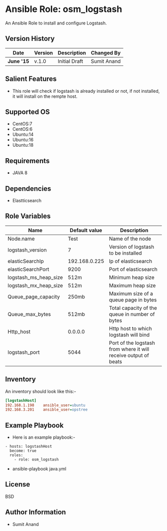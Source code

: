 Ansible Role: osm_logstash
=========

An Ansible Role to install and configure Logstash.

Version History
---------------

|**Date**| **Version**| **Description**| **Changed By** |
|----------|---------|---------------|-----------------|
|**June '15** | v.1.0 | Initial Draft | Sumit Anand |

Salient Features
----------------
* This role will check if logstash is already installed or not, if not installed, it will install on the rempte host.

Supported OS
------------
  * CentOS:7
  * CentOS:6
  * Ubuntu:14
  * Ubuntu:16
  * Ubuntu:18

 
Requirements
------------
  * JAVA 8

Dependencies
------------
  * Elastticsearch

Role Variables
--------------
|**Name**| **Default value**| **Description**|
|--|--|--|
|Node.name |Test |Name of the node|
|logstash_version |7 |Version of logstash to be installed|
|elasticSearchIp |192.168.0.225 | Ip of elasticsearch|
|elasticSearchPort |9200 |Port of elasticsearch|
|logstash_ms_heap_size |512m |Minimum heap size|
|logstash_mx_heap_size |512m |Maximum heap size|
|Queue_page_capacity |250mb |Maximum size of a queue page in bytes|
|Queue_max_bytes |512mb |Total capacity of the queue in number of bytes|
|Http_host |0.0.0.0 |Http host to which logstash will bind|
|logstash_port |5044 |Port of the logstash from where it will receive output of beats|

Inventory
----------
An inventory should look like this:-
```ini
[logstashHost]                 
192.168.1.198    ansible_user=ubuntu   
192.168.3.201    ansible_user=opstree 
```

Example Playbook
----------------

* Here is an example playbook:-
```
- hosts: logstashHost
  become: true
  roles:
    - role: osm_logstash
```
* ansible-playbook java.yml

License
-------

BSD

Author Information
------------------

- Sumit Anand
